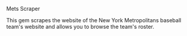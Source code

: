 Mets Scraper

This gem scrapes the website of the New York Metropolitans
baseball team's website and allows you to browse the team's
roster.

